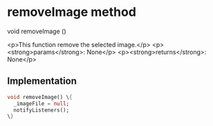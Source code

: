 


# removeImage method








void removeImage
()





\<p\>This function remove the selected image.\</p\>
\<p\>\<strong\>params\</strong\>:
  None\</p\>
\<p\>\<strong\>returns\</strong\>:
  None\</p\>



## Implementation

```dart
void removeImage() \{
  _imageFile = null;
  notifyListeners();
\}
```








